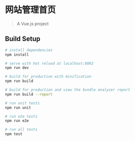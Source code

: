 # 网站管理首页

> A Vue.js project

## Build Setup

``` bash
# install dependencies
npm install

# serve with hot reload at localhost:8062
npm run dev

# build for production with minification
npm run build

# build for production and view the bundle analyzer report
npm run build --report

# run unit tests
npm run unit

# run e2e tests
npm run e2e

# run all tests
npm test
```
